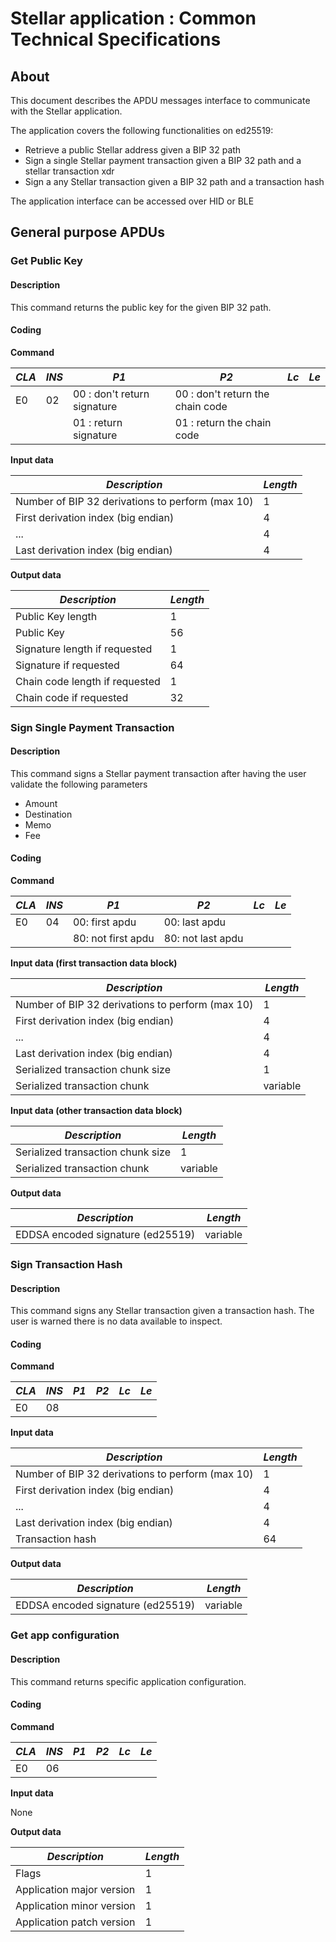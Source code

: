 # Stellar application : Common Technical Specifications

## About

This document describes the APDU messages interface to communicate with the Stellar application.

The application covers the following functionalities on ed25519:

  - Retrieve a public Stellar address given a BIP 32 path
  - Sign a single Stellar payment transaction given a BIP 32 path and a stellar transaction xdr
  - Sign a any Stellar transaction given a BIP 32 path and a transaction hash

The application interface can be accessed over HID or BLE

## General purpose APDUs

### Get Public Key

#### Description

This command returns the public key for the given BIP 32 path.

#### Coding

**Command**

| *CLA* | *INS*  | *P1*               | *P2*       | *Lc*     | *Le* |  
|-------|--------|--------------------|------------|----------|------|
|   E0  |   02   |  00 : don't return signature | 00 : don't return the chain code | | |
|       |        |  01 : return signature | 01 : return the chain code | | |

**Input data**

| *Description*                                                                     | *Length* |
|-----------------------------------------------------------------------------------|----------|
| Number of BIP 32 derivations to perform (max 10)                                  | 1        |
| First derivation index (big endian)                                               | 4        |
| ...                                                                               | 4        |
| Last derivation index (big endian)                                                | 4        |

**Output data**

| *Description*                                                                     | *Length* |
|-----------------------------------------------------------------------------------|----------|
| Public Key length                                                                 | 1        |
| Public Key                                                                        | 56       |
| Signature length if requested                                                     | 1        |
| Signature if requested                                                            | 64       |
| Chain code length if requested                                                    | 1        |
| Chain code if requested                                                           | 32       |


### Sign Single Payment Transaction

#### Description

This command signs a Stellar payment transaction after having the user validate the following parameters

  - Amount
  - Destination
  - Memo
  - Fee

#### Coding

**Command**

| *CLA* | *INS*  | *P1*               | *P2*            | *Lc*     | *Le* |
|-------|--------|--------------------|-----------------|----------|------|
|   E0  |   04   |00: first apdu      |00: last apdu    |          |      |
|       |        |80: not first apdu  |80: not last apdu|          |      |


**Input data (first transaction data block)**

| *Description*                                                                     | *Length* |
|-----------------------------------------------------------------------------------|----------|
| Number of BIP 32 derivations to perform (max 10)                                  | 1        |
| First derivation index (big endian)                                               | 4        |
| ...                                                                               | 4        |
| Last derivation index (big endian)                                                | 4        |
| Serialized transaction chunk size                                                 | 1        |
| Serialized transaction chunk                                                      | variable |

**Input data (other transaction data block)**

| *Description*                                                                     | *Length* |
|-----------------------------------------------------------------------------------|----------|
| Serialized transaction chunk size                                                 | 1        |
| Serialized transaction chunk                                                      | variable |

**Output data**

| *Description*                                                                     | *Length* |
|-----------------------------------------------------------------------------------|----------|
| EDDSA encoded signature (ed25519)                                                 | variable |

### Sign Transaction Hash

#### Description

This command signs any Stellar transaction given a transaction hash. The user is warned there is no data available to inspect.

#### Coding

**Command**

| *CLA* | *INS*  | *P1*               | *P2*            | *Lc*     | *Le* |
|-------|--------|--------------------|-----------------|----------|------|
|   E0  |   08   |                    |                 |          |      |


**Input data**

| *Description*                                                                     | *Length* |
|-----------------------------------------------------------------------------------|----------|
| Number of BIP 32 derivations to perform (max 10)                                  | 1        |
| First derivation index (big endian)                                               | 4        |
| ...                                                                               | 4        |
| Last derivation index (big endian)                                                | 4        |
| Transaction hash                                                                  | 64       |

**Output data**

| *Description*                                                                     | *Length* |
|-----------------------------------------------------------------------------------|----------|
| EDDSA encoded signature (ed25519)                                                 | variable |


### Get app configuration

#### Description

This command returns specific application configuration.

#### Coding

**Command**

| *CLA* | *INS*  | *P1*               | *P2*       | *Lc*     | *Le* |
|-------|--------|--------------------|------------|----------|------|
|   E0  |   06   |                    |            |          |      |

**Input data**

None

**Output data**

| *Description*                                                                     | *Length* |
|-----------------------------------------------------------------------------------|----------|
| Flags                                                                             | 1        |
| Application major version                                                         | 1        |
| Application minor version                                                         | 1        |
| Application patch version                                                         | 1        |

